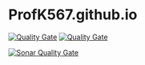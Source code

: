 # ProfK567.github.io

[![Quality Gate](https://sonarcloud.io/api/badges/gate?key=Triangle567&metric=lines)](https://sonarcloud.io/dashboard/index/Triangle567)
[![Quality Gate](https://sonarcloud.io/api/badges/gate?key=Triangle567&metric=function_complexity)](https://sonarcloud.io/dashboard/index/Triangle567)

[![Sonar Quality Gate](https://sonarcloud.io/api/badges/gate?key=Triangle567)](https://sonarcloud.io/dashboard/index/Triangle567)

